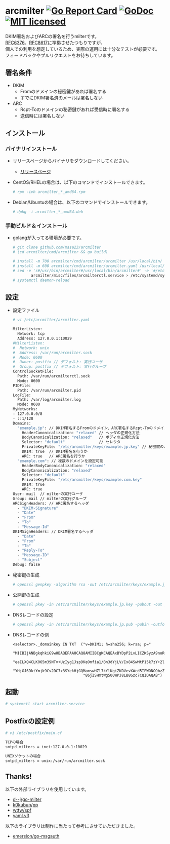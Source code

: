 # arcmilter [![Go Report Card](https://goreportcard.com/badge/github.com/masa23/arcmilter)](https://goreportcard.com/report/github.com/masa23/arcmilter) [![GoDoc](https://godoc.org/github.com/masa23/arcmilter?status.svg)](https://godoc.org/github.com/masa23/arcmilter) [![MIT licensed](https://img.shields.io/badge/license-MIT-blue.svg)](https://raw.githubusercontent.com/masa23/arcmilter/main/LICENSE)

DKIM署名およびARCの署名を行うmilterです。  
[RFC6376](https://datatracker.ietf.org/doc/html/rfc6376)、[RFC8617](https://datatracker.ietf.org/doc/html/rfc8617)に準拠させたつもりですが、  
個人での利用を想定しているため、実際の運用には十分なテストが必要です。  
フィードバックやプルリクエストをお待ちしています。

## 署名条件

* DKIM
  * Fromのドメインの秘密鍵があれば署名する
  * すでにDKIM署名済のメールは署名しない
* ARC
  * Rcpt-Toのドメインの秘密鍵があれば受信時に署名する
  * 送信時には署名しない

## インストール

### バイナリインストール

* リリースページからバイナリをダウンロードしてください。
  * [リリースページ](https://github.com/masa23/arcmilter/releases/latest/)

* CentOS/RHELの場合は、以下のコマンドでインストールできます。
  ``` bash
  # rpm -ivh arcmilter_*_amd64.rpm
  ```
* Debian/Ubuntuの場合は、以下のコマンドでインストールできます。
  ``` bash
  # dpkg -i arcmilter_*_amd64.deb
  ```

### 手動ビルド＆インストール

* golangが入ってる環境が必要です。
  ``` bash
  # git clone github.com/masa23/arcmilter
  # (cd arcmilter/cmd/arcmilter && go build)

  # install -m 700 arcmilter/cmd/arcmilter/arcmilter /usr/local/bin/
  # install -m 600 arcmilter/cmd/arcmilter/arcmilter.yaml /usr/local/etc/arcmilter.yaml
  # sed -e 's#/usr/bin/arcmilter#/usr/local/bin/arcmilter#' -e '#/etc/arcmilter.yaml#/usr/local/etc/arcmilter/arcmilter.yaml#' \
          arcmilter/misc/files/arcmilterctl.service > /etc/systemd/system/arcmilterctl.service
  # systemctl daemon-reload
  ```

## 設定

* 設定ファイル
  ``` bash
  # vi /etc/arcmilter/arcmilter.yaml

  MilterListen:
    Network: tcp
    Address: 127.0.0.1:10029
  #MilterListen:
  #  Network: unix
  #  Address: /var/run/arcmilter.sock
  #  Mode: 0600
  #  Owner: postfix // デフォルト: 実行ユーザ
  #  Group: postfix // デフォルト: 実行グループ
  ControlSocketFile:
    Path: /var/run/arcmilterctl.sock
    Mode: 0600
  PIDFile:
    Path: /var/run/arcmilter.pid
  LogFile:
    Path: /var/log/arcmilter.log
    Mode: 0600
  MyNetworks:
  - 127.0.0.0/8
  - ::1/128
  Domains:
    "example.jp": // DKIM署名するFromのドメイン、ARC署名するRcpt-Toのドメイン
      HeaderCanonicalization: "relaxed" // ヘッダの正規化方法
      BodyCanonicalization: "relaxed"   // ボディの正規化方法
      Selector: "default"               // セレクタ
      PrivateKeyFile: "/etc/arcmilter/keys/example.jp.key" // 秘密鍵のパス
      DKIM: true  // DKIM署名を行うか
      ARC: true   // ARC署名を行うか
    "example.com": // 複数のドメインを設定可能
      HeaderBodyCanonicalization: "relaxed"
      BodyCanonicalization: "relaxed"
      Selector: "default"
      PrivateKeyFile: "/etc/arcmilter/keys/example.com.key"
      DKIM: true
      ARC: true
  User: mail  // milterの実行ユーザ
  Group: mail // milterの実行グループ
  ARCSignHeaders: // ARC署名するヘッダ
    - "DKIM-Signature"
    - "Date"
    - "From"
    - "To"
    - "Message-Id"
  DKIMSignHeaders: // DKIM署名するヘッダ
    - "Date"
    - "From"
    - "To"
    - "Reply-To"
    - "Message-ID"
    - "Subject"
  Debug: false
  ```

* 秘密鍵の生成
  ``` bash
  # openssl genpkey -algorithm rsa -out /etc/arcmilter/keys/example.jp.key -pkeyopt rsa_keygen_bits:2048
  ```

* 公開鍵の生成
  ``` bash
  # openssl pkey -in /etc/arcmilter/keys/example.jp.key -pubout -out /etc/arcmilter/keys/example.jp.pub
  ```

* DNSレコードの設定
  ``` bash
  # openssl pkey -in /etc/arcmilter/keys/example.jp.pub -pubin -outform DER | openssl base64 -A | tr -d '\n' | fold -w 120 | sed -e 's/^/"/g' -e 's/$/"/g'
  ```

* DNSレコードの例
  ``` zonefile
  <selector>._domainkey IN TXT  ("v=DKIM1; h=sha256; k=rsa; p="
                                 "MIIBIjANBgkqhkiG9w0BAQEFAAOCAQ8AMIIBCgKCAQEAxBYDpP2LvLICZKSyzA9noR39zm8FGi2F2f83zldwvxyqaKgnmJ0sNsx86zfcbF1JosTLVXdyPE/u"
                                 "eaILXQ4CLK065m39NTv+UzIyg1Jsp9KeOnfia1/Bn3dYjLV/Ix84SwMtP15k7zY+2l4or38/uyhTGFpLF/bET2LlP8eBxXHtg6t1A798qR4/ZGVauKCDkbye"
                                 "YHjGJ6DktYmjk9Cv2DC7x3SYekHjGQMamswHZl7kYlKgiZKDVevXWcd5IFWONOObzZdgO2boDf/wrqS1eA0BFstbTRdENj1tH573pku3vrOPfJF123E8h6ii"
                                 "86jISHmtWg500WPJ8LB8Gzc7CQIDAQAB")
  ```

## 起動

``` bash
# systemctl start arcmilter.service
```

## Postfixの設定例

``` bash
# vi /etc/postfix/main.cf

TCPの場合
smtpd_milters = inet:127.0.0.1:10029

UNIXソケットの場合
smtpd_milters = unix:/var/run/arcmilter.sock
```

## Thanks!

以下の外部ライブラリを使用しています。

  * [d--j/go-milter](https://github.com/d--j/go-milter)
  * [k0kubun/pp](https://github.com/k0kubun/pp)
  * [wttw/spf](https://github.com/wttw/spf)
  * [yaml.v3](https://gopkg.in/yaml.v3)

以下のライブラリは制作に当たって参考にさせていただきました。

  * [emersion/go-msgauth](https://github.com/emersion/go-msgauth/)
